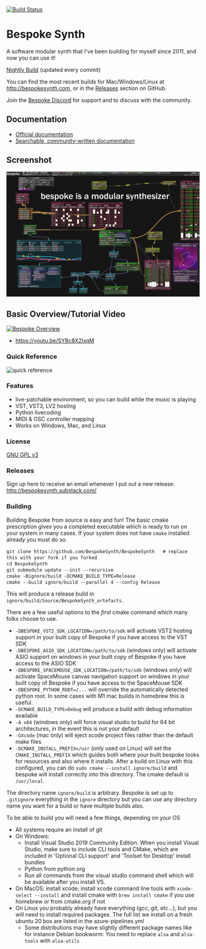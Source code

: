[![Build Status](https://dev.azure.com/awwbees/BespokeSynth/_apis/build/status/BespokeSynth.BespokeSynth?branchName=main)](https://dev.azure.com/awwbees/BespokeSynth/_build/latest?definitionId=1&branchName=main)

# Bespoke Synth
A software modular synth that I've been building for myself since 2011, and now you can use it!

[Nightly Build](https://github.com/BespokeSynth/BespokeSynth/releases/tag/Nightly) (updated every commit)

You can find the most recent builds for Mac/Windows/Linux at http://bespokesynth.com, or in the [Releases](https://github.com/BespokeSynth/BespokeSynth/releases) section on GitHub.

Join the [Bespoke Discord](https://discord.gg/YdTMkvvpZZ) for support and to discuss with the community.

## Documentation
* [Official documentation](https://www.bespokesynth.com/docs/)
* [Searchable, community-written documentation](https://github.com/BespokeSynth/BespokeSynthDocs/wiki)

## Screenshot
![screenshot](screenshot-1.png)

## Basic Overview/Tutorial Video
[![Bespoke Overview](https://img.youtube.com/vi/SYBc8X2IxqM/0.jpg)](https://www.youtube.com/watch?v=SYBc8X2IxqM)
* https://youtu.be/SYBc8X2IxqM

### Quick Reference
![quick reference](bespoke_quick_reference.png)

### Features
* live-patchable environment, so you can build while the music is playing
* VST, VST3, LV2 hosting
* Python livecoding
* MIDI & OSC controller mapping
* Works on Windows, Mac, and Linux

### License

[GNU GPL v3](LICENSE)

### Releases
Sign up here to receive an email whenever I put out a new release: http://bespokesynth.substack.com/

### Building

Building Bespoke from source is easy and fun! The basic cmake prescription gives you a completed
executable which is ready to run on your system in many cases. If your system does not have `cmake` installed already you must do so.

```shell
git clone https://github.com/BespokeSynth/BespokeSynth   # replace this with your fork if you forked
cd BespokeSynth
git submodule update --init --recursive
cmake -Bignore/build -DCMAKE_BUILD_TYPE=Release
cmake --build ignore/build --parallel 4 --config Release
```

This will produce a release build in `ignore/build/Source/BespokeSynth_artefacts`.

There are a few useful options to the *first* cmake command which many folks choose to use.

* `-DBESPOKE_VST2_SDK_LOCATION=/path/to/sdk` will activate VST2 hosting support in your built 
copy of Bespoke if you have access to the VST SDK
* `-DBESPOKE_ASIO_SDK_LOCATION=/path/to/sdk` (windows only) will activate ASIO support on windows in your built copy of Bespoke if you have access to the ASIO SDK
* `-DBESPOKE_SPACEMOUSE_SDK_LOCATION=/path/to/sdk` (windows only) will activate SpaceMouse canvas navigation support on windows in your built copy of Bespoke if you have access to the SpaceMouse SDK
* `-DBESPOKE_PYTHON_ROOT=/...` will override the automatically detected python root. In some cases with M1 mac builds in homebrew this is useful.
* `-DCMAKE_BUILD_TYPE=Debug` will produce a build with debug information available
* `-A x64` (windows only) will force visual studio to build for 64 bit architectures, in the event this is not your default
* `-GXcode` (mac only) will eject xcode project files rather than the default make files
* `-DCMAKE_INSTALL_PREFIX=/usr` (only used on Linux) will set the `CMAKE_INSTALL_PREFIX` which guides both where your
built bespoke looks for resources and also where it installs. After a build on Linux with this configured, you can
do `sudo cmake --install ignore/build` and bespoke will install correctly into this directory. The cmake default is `/usr/local`.

The directory name `ignore/build` is arbitrary. Bespoke is set up to `.gitignore` everything in the `ignore` directory but you
can use any directory name you want for a build or have multiple builds also.

To be able to build you will need a few things, depending on your OS

* All systems require an install of git
* On Windows: 
  * Install Visual Studio 2019 Community Edition. When you install Visual Studio, make sure to include CLI tools and CMake, which are included in
    'Optional CLI support' and 'Toolset for Desktop' install bundles
  * Python from python.org
  * Run all commands from the visual studio command shell which will be available after you install VS.
* On MacOS: install xcode; install xcode command line tools with `xcode-select --install` and install cmake with `brew install cmake` if you use homebrew or from cmake.org if not
* On Linux you probably already have everything (gcc, git, etc...), but you will need to install required packages. The full list we
install on a fresh ubuntu 20 box are listed in the azure-pipelines.yml
  * Some distributions may have slightly different package names like for instance Debian bookworm: You need to replace `alsa` and `alsa-tools` with `alsa-utils`
